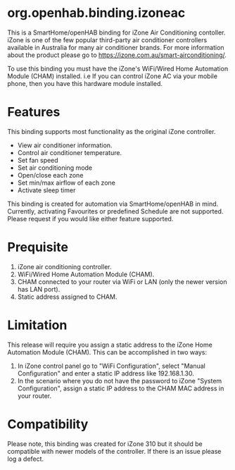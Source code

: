 # org.openhab.binding.izoneac
This is a SmartHome/openHAB binding for iZone Air Conditioning contoller.  iZone is one of the few popular third-party air conditioner controllers available in Australia for many air conditioner brands.  For more information about the product please go to https://izone.com.au/smart-airconditioning/.

To use this binding you must have the iZone's WiFi/Wired Home Automation Module (CHAM) installed.  i.e If you can control iZone AC via your mobile phone, then you have this hardware module installed.

# Features
This binding supports most functionality as the original iZone controller.
- View air conditioner information.
- Control air conditioner temperature.
- Set fan speed
- Set air conditioning mode
- Open/close each zone
- Set min/max airflow of each zone
- Activate sleep timer

This binding is created for automation via SmartHome/openHAB in mind.  Currently, activating Favourites or predefined Schedule are not supported.  Please request if you would like either feature supported.

# Prequisite
1. iZone air conditioning controller.
2. WiFi/Wired Home Automation Module (CHAM).
3. CHAM connected to your router via WiFi or LAN (only the newer version has LAN port).
4. Static address assigned to CHAM.

# Limitation
This release will require you assign a static address to the iZone Home Automation Module (CHAM).  This can be accomplished in two ways:

1. In iZone control panel go to "WiFi Configuration", select "Manual Configuration" and enter a static IP address like 192.168.1.30.
2. In the scenario where you do not have the password to iZone "System Configuration", assign a static IP address to the CHAM MAC address in your router.

# Compatibility
Please note, this binding was created for iZone 310 but it should be compatible with newer models of the controller.  If there is an issue please log a defect.
